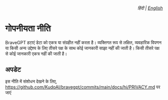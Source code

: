 <div align="right">
    <h6>
        <picture>
            <source type="image/svg+xml" media="(prefers-color-scheme: dark)" srcset="https://assets.bravegpt.com/images/icons/earth/white/icon32.svg">
            <img height=14 src="https://assets.bravegpt.com/images/icons/earth/black/icon32.svg">
        </picture>
        &nbsp;हिंदी |
        <a href="../PRIVACY.md">English</a>
    </h6>
</div>

# गोपनीयता नीति

BraveGPT हटाएं डेटा को एकत्र या संग्रहीत नहीं करता है। व्यक्तिगत रूप से लक्षित, व्यवहारिक विपणन या किसी अन्य उद्देश्य के लिए तीसरे पक्ष के साथ कोई जानकारी साझा नहीं की जाती है। किसी तीसरे पक्ष से कोई जानकारी एकत्र नहीं की जाती है।

## अपडेट

इस नीति में संशोधन देखने के लिए, https://github.com/KudoAI/bravegpt/commits/main/docs/hi/PRIVACY.md पर जाएं

